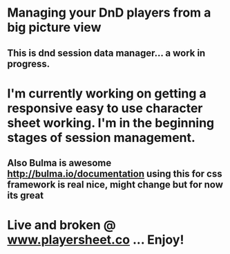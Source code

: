 # Managing your DnD players from a big picture view
## This is dnd session data manager... a work in progress. 

# I'm currently working on getting a responsive easy to use character sheet working. I'm in the beginning stages of session management.

## Also Bulma is awesome http://bulma.io/documentation using this for css framework is real nice, might change but for now its great

# Live and broken @ www.playersheet.co ... Enjoy!
